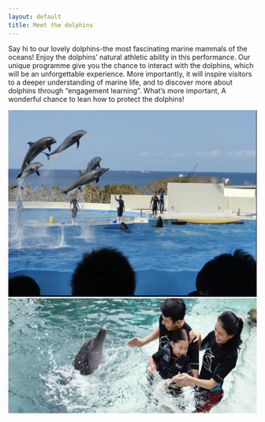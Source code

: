 ```yaml
---
layout: default
title: Meet the dolphins
---
```

<p>Say hi to our lovely dolphins-the most fascinating marine mammals of the oceans! Enjoy the dolphins’ natural athletic ability in this performance. Our unique programme give you the chance to interact with the dolphins, which will be an unforgettable experience. More importantly, it will inspire visitors to a deeper understanding of marine life, and to discover more about dolphins through “engagement learning”. What’s more important, A wonderful chance to lean how to protect the dolphins!  </p>

<img src="assets/img/events/MD.png">
<img src="assets/img/events/MD2.png">